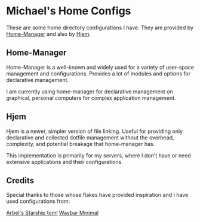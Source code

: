 # Michael's Home Configs

These are some home directory configurations I have.  They are provided by [Home-Manager](https://github.com/nix-community/home-manager) and also by [Hjem](https://github.com/feel-co/hjem).

## Home-Manager

Home-Manager is a well-known and widely used for a variety of user-space management and configurations.  Provides a lot of modules and options for declarative management.

I am currently using home-manager for declarative management on graphical, personal computers for complex application management.

## Hjem

Hjem is a newer, simpler version of file linking.  Useful for providing only declarative and collected dotfile management without the overhead, complexity, and potential breakage that home-manager has.

This implementation is primarily for my servers, where I don't have or need extensive applications and their configurations.

## Credits

Special thanks to those whose flakes have provided inspiration and I have used configurations from:

[Arbel's Starship toml](https://forgejo.spacetime.technology/arbel/nixos)
[Waybar Minimal](https://github.com/ashish-kus/waybar-minimal/tree/main)